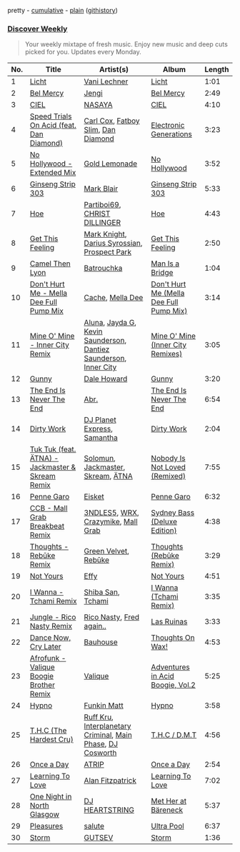 pretty - [cumulative](/playlists/cumulative/Discover%20Weekly.md) - [plain](/playlists/plain/37i9dQZEVXcERLiUqU2pJX) ([githistory](https://github.githistory.xyz/vitokorn/spotify-playlist-archive/blob/master/playlists/plain/37i9dQZEVXcERLiUqU2pJX))

### [Discover Weekly](https://open.spotify.com/playlist/37i9dQZEVXcERLiUqU2pJX)

> Your weekly mixtape of fresh music. Enjoy new music and deep cuts picked for you. Updates every Monday.

| No. | Title | Artist(s) | Album | Length |
|---|---|---|---|---|
| 1 | [Licht](https://open.spotify.com/track/5me04iEgqHbkqDiSkU64ha) | [Vani Lechner](https://open.spotify.com/artist/1jhQ1MrSmm4kqjy3ONmUna) | [Licht](https://open.spotify.com/album/62x6DRNOotOqqZevri7YAR) | 1:01 |
| 2 | [Bel Mercy](https://open.spotify.com/track/1635wWSdp29PO3GxYhy991) | [Jengi](https://open.spotify.com/artist/4lgrPvofm0IT605L9OrOTN) | [Bel Mercy](https://open.spotify.com/album/7kJhB3zZiALyIaWRGO3rwE) | 2:49 |
| 3 | [CIEL](https://open.spotify.com/track/4rMOMzdO1tlcayilkK1AML) | [NASAYA](https://open.spotify.com/artist/5932gYdqLCu1ftKVXf1PO4) | [CIEL](https://open.spotify.com/album/22U8WncH3Ih48jcY83lw41) | 4:10 |
| 4 | [Speed Trials On Acid (feat. Dan Diamond)](https://open.spotify.com/track/34lHYkMsPUOH6y8Yqe8EAf) | [Carl Cox](https://open.spotify.com/artist/19SmlbABtI4bXz864MLqOS), [Fatboy Slim](https://open.spotify.com/artist/4Y7tXHSEejGu1vQ9bwDdXW), [Dan Diamond](https://open.spotify.com/artist/2MXl3PpdGGUqQNgfboIImS) | [Electronic Generations](https://open.spotify.com/album/6tvLPBwE0Yd4VLwsTvGL3Z) | 3:23 |
| 5 | [No Hollywood - Extended Mix](https://open.spotify.com/track/6LZz4I6XKHS5Im7UNydh9O) | [Gold Lemonade](https://open.spotify.com/artist/7FRrxvFEPbNCEJt0E7O7UD) | [No Hollywood](https://open.spotify.com/album/03mbdKuxjfgYbPDpm1dgqg) | 3:52 |
| 6 | [Ginseng Strip 303](https://open.spotify.com/track/4yiJyiyh3sfncjJuHVzQ3q) | [Mark Blair](https://open.spotify.com/artist/5goo6zwHX9nuOcUFXXwSin) | [Ginseng Strip 303](https://open.spotify.com/album/1lBoQf0J89EKkOcUbvlwOn) | 5:33 |
| 7 | [Hoe](https://open.spotify.com/track/6Alnnwoyf0MVnOZME6p6TD) | [Partiboi69](https://open.spotify.com/artist/0CutULGVZ24wOr1HHYoEOL), [CHRIST DILLINGER](https://open.spotify.com/artist/5wtRHmD5xeAYuwxiteR5t3) | [Hoe](https://open.spotify.com/album/2CtMkQOUMEtPUiG5pSBtQl) | 4:43 |
| 8 | [Get This Feeling](https://open.spotify.com/track/3uqsEcdRWuZWkgQdhxwaxU) | [Mark Knight](https://open.spotify.com/artist/3h11MHQeCrcsUgRRijI1zL), [Darius Syrossian](https://open.spotify.com/artist/6PDUdAoMV9dMy0wOt09Rsf), [Prospect Park](https://open.spotify.com/artist/6ESWzTGR422yHzc0clYA9A) | [Get This Feeling](https://open.spotify.com/album/2qMFkSR4wHNGPIyA4JPTq4) | 2:50 |
| 9 | [Camel Then Lyon](https://open.spotify.com/track/1knmemUoSNrHUVBIaypFb0) | [Batrouchka](https://open.spotify.com/artist/4FY550os5jEF8geBciMxrQ) | [Man Is a Bridge](https://open.spotify.com/album/7zDygCJNTw5gIKwn7YdwQH) | 1:04 |
| 10 | [Don't Hurt Me - Mella Dee Full Pump Mix](https://open.spotify.com/track/4DfiF1mCD15o4KVfvZqKI0) | [Cache](https://open.spotify.com/artist/5t2i0h1jBx28MlZNxK84wc), [Mella Dee](https://open.spotify.com/artist/2iT8KIetokMHRjhj8dJuNn) | [Don't Hurt Me (Mella Dee Full Pump Mix)](https://open.spotify.com/album/6tmr5SVaOXhMPBrn5Ai99M) | 3:14 |
| 11 | [Mine O' Mine - Inner City Remix](https://open.spotify.com/track/7x9i6lKXes8EL21pCKldw9) | [Aluna](https://open.spotify.com/artist/5ITI6SEoUZMIXXkzCfr4oE), [Jayda G](https://open.spotify.com/artist/3NKVm2Jedcf6ibJr6pMUVx), [Kevin Saunderson](https://open.spotify.com/artist/0jS6VTFGujWxinY5TSQwOG), [Dantiez Saunderson](https://open.spotify.com/artist/7rymtwVS1IAIF9D4APLnOI), [Inner City](https://open.spotify.com/artist/0vUJ3QLN3MlRfjOc2LjGWp) | [Mine O' Mine (Inner City Remixes)](https://open.spotify.com/album/3UqlkM75jlr3a2l1rr277L) | 3:05 |
| 12 | [Gunny](https://open.spotify.com/track/5qHW3YD2L8vvtWtD7j5pmk) | [Dale Howard](https://open.spotify.com/artist/0SnbG2YfyykWmnsXwBXonJ) | [Gunny](https://open.spotify.com/album/2TAZO6nu0XMX5G1fQCmh9K) | 3:20 |
| 13 | [The End Is Never The End](https://open.spotify.com/track/5FqxUTcZVjbpk4LLeZcKUs) | [Abr.](https://open.spotify.com/artist/0uQ2YPiRgTPbvhQLgfJIOn) | [The End Is Never The End](https://open.spotify.com/album/2UnLckEWw3VwwCe0RAaA8d) | 6:54 |
| 14 | [Dirty Work](https://open.spotify.com/track/1qbzrgjYqA84EOKisIqdz1) | [DJ Planet Express](https://open.spotify.com/artist/0nx9ai3o3Ba6bE3WHkEoQg), [Samantha](https://open.spotify.com/artist/285mEVJq6Woe2rlEeN43AI) | [Dirty Work](https://open.spotify.com/album/3y2ujmddDnMX5L6hcMkyvT) | 2:04 |
| 15 | [Tuk Tuk (feat. ÄTNA) - Jackmaster & Skream Remix](https://open.spotify.com/track/21WI4nbE4cdrbhc0KFoCqt) | [Solomun](https://open.spotify.com/artist/5wJK4kQAkVGjqM9x46KQOC), [Jackmaster](https://open.spotify.com/artist/1VQgvnkH9rOB2YkNr1ovuB), [Skream](https://open.spotify.com/artist/2jbP92oFLWqPqogflK1wlW), [ÄTNA](https://open.spotify.com/artist/4ORnI4BzjKFbUply6fRvkX) | [Nobody Is Not Loved (Remixed)](https://open.spotify.com/album/2Ujg99TynKBJBJuGIBSDku) | 7:55 |
| 16 | [Penne Garo](https://open.spotify.com/track/5vwXAljDykdR4t77s0umvg) | [Eisket](https://open.spotify.com/artist/7dg92RF0oCciOkdpRwtskK) | [Penne Garo](https://open.spotify.com/album/0zSiUx1QT2XFs7MNZdY4Zp) | 6:32 |
| 17 | [CCB - Mall Grab Breakbeat Remix](https://open.spotify.com/track/6uKvRSNEnnARE92nJhMGFS) | [3NDLES5](https://open.spotify.com/artist/1UHjR5NxoDxWX9feUfS6jL), [WRX](https://open.spotify.com/artist/3dQWxR9vVEywTNnYLydai3), [Crazymike](https://open.spotify.com/artist/0pqnRTJ9eQrOo7cpJzdAcF), [Mall Grab](https://open.spotify.com/artist/7yF6JnFPDzgml2Ytkyl5D7) | [Sydney Bass (Deluxe Edition)](https://open.spotify.com/album/26RblRfeMOwiqM1Nihsh9t) | 4:38 |
| 18 | [Thoughts - Rebūke Remix](https://open.spotify.com/track/1g8ZYuTgbNJBvycYFyep0b) | [Green Velvet](https://open.spotify.com/artist/3ABaec4jjl95VqmG1iD4k2), [Rebūke](https://open.spotify.com/artist/113reBz1jA6rVxbXl55mlj) | [Thoughts (Rebūke Remix)](https://open.spotify.com/album/53Lw6bLxSXxo36KsWQZJfq) | 3:29 |
| 19 | [Not Yours](https://open.spotify.com/track/0MiQUuAoPSSjipYHsl4lS1) | [Effy](https://open.spotify.com/artist/19SX00qkAvpVQroAka9GI0) | [Not Yours](https://open.spotify.com/album/6MIn9ifpixHNbd7NnaclYa) | 4:51 |
| 20 | [I Wanna - Tchami Remix](https://open.spotify.com/track/4Z0OyS2aO8BXWY5sXSTwQc) | [Shiba San](https://open.spotify.com/artist/7Hr9bE0u9Rl5n6QahVNRnc), [Tchami](https://open.spotify.com/artist/1KpCi9BOfviCVhmpI4G2sY) | [I Wanna (Tchami Remix)](https://open.spotify.com/album/3YKX15J8s5PYibjYBwoSoz) | 3:35 |
| 21 | [Jungle - Rico Nasty Remix](https://open.spotify.com/track/3ycgBFWvzxjLtY2YJuQMms) | [Rico Nasty](https://open.spotify.com/artist/2OaHYHb2XcFPvqL3VsyPzU), [Fred again..](https://open.spotify.com/artist/4oLeXFyACqeem2VImYeBFe) | [Las Ruinas](https://open.spotify.com/album/6pyTFqxVk6Js8A8xfOg8ZO) | 3:33 |
| 22 | [Dance Now, Cry Later](https://open.spotify.com/track/1IhZD6qcNmLk6De4H1qYPl) | [Bauhouse](https://open.spotify.com/artist/3W0ymz5go3eaOIclFYWyzz) | [Thoughts On Wax!](https://open.spotify.com/album/3HonJT1SErPPGz0VqHP07T) | 4:53 |
| 23 | [Afrofunk - Valique Boogie Brother Remix](https://open.spotify.com/track/3bd2zgQZ8YZZSEoFAYjlrv) | [Valique](https://open.spotify.com/artist/5IdyZix2HjYLOb1fvN7oaH) | [Adventures in Acid Boogie, Vol.2](https://open.spotify.com/album/5naCHwy40cRVsbtr0zR1VC) | 5:25 |
| 24 | [Hypno](https://open.spotify.com/track/1IEMI8XjtORqBnqc40SX8X) | [Funkin Matt](https://open.spotify.com/artist/11chB4Th19iMA7j65oGMk1) | [Hypno](https://open.spotify.com/album/6aeAzL8ytjwJ0L4HGwZJP8) | 3:58 |
| 25 | [T.H.C (The Hardest Cru)](https://open.spotify.com/track/61DMTpqv4JhfaZ8EJjo1j9) | [Ruff Kru](https://open.spotify.com/artist/2PB4XqxT5gTL5FhXsvyzSc), [Interplanetary Criminal](https://open.spotify.com/artist/6uJ51uV5rYzu1MJkC4CceI), [Main Phase](https://open.spotify.com/artist/0cVit0XTp4KB738vqWkUZ3), [DJ Cosworth](https://open.spotify.com/artist/0Sgo1SIN7qc7fDw7v14IDm) | [T.H.C / D.M.T](https://open.spotify.com/album/2n5aip3s2kCLXm2ipyEivG) | 4:56 |
| 26 | [Once a Day](https://open.spotify.com/track/6XmEuxjo6ZvAGca57XsveY) | [ATRIP](https://open.spotify.com/artist/4fu0Er7pG6kZZa7Awf3NMI) | [Once a Day](https://open.spotify.com/album/7Jooy8k3uOxid9qJNoXLlC) | 2:54 |
| 27 | [Learning To Love](https://open.spotify.com/track/4IiakISa3gtCEJsBnQ6cep) | [Alan Fitzpatrick](https://open.spotify.com/artist/40JyDxGqtYSowWYT2jaive) | [Learning To Love](https://open.spotify.com/album/4AoKxSM4zSbhZxeaEKsM9H) | 7:02 |
| 28 | [One Night in North Glasgow](https://open.spotify.com/track/495G6HU8agMEPjNKycw9AD) | [DJ HEARTSTRING](https://open.spotify.com/artist/5tcwaJBUyEdxQxvieuQxU7) | [Met Her at Bäreneck](https://open.spotify.com/album/5rkxbByPKYXQjHPF2wpCTs) | 5:37 |
| 29 | [Pleasures](https://open.spotify.com/track/61VqMH0CIfpjLFG4zIbfPh) | [salute](https://open.spotify.com/artist/1np8xozf7ATJZDi9JX8Dx5) | [Ultra Pool](https://open.spotify.com/album/1Ao4MJ2GKDgYs6XYgv1aBq) | 6:37 |
| 30 | [Storm](https://open.spotify.com/track/0SLNsmLZoI7VWQEmCoqguE) | [GUTSEV](https://open.spotify.com/artist/2CuE72V0ZVGLXuBdAWepC1) | [Storm](https://open.spotify.com/album/7bofNth1npWTu7IAaBoSC5) | 1:36 |